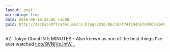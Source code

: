 ```yaml
---
layout: post
microblog: true
date: 2016-06-10 22:05 +1300
guid: http://JacksonOfTrades.micro.blog/2016/06/10/t741194567995654144.html
---
```

AZ: Tokyo Ghoul IN 5 MINUTES - Also known as one of the best things I've ever watched [t.co/QVNjVzJmW...](https://t.co/QVNjVzJmW4)
